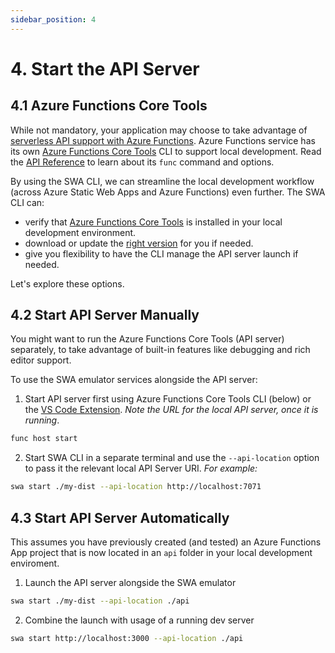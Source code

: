 ```yaml
---
sidebar_position: 4
---
```


# 4. Start the API Server

## 4.1 Azure Functions Core Tools

While not mandatory, your application may choose to take advantage of [serverless API support with Azure Functions](https://docs.microsoft.com/en-us/azure/static-web-apps/apis).
Azure Functions service has its own [Azure Functions Core Tools](https://docs.microsoft.com/en-us/azure/azure-functions/functions-run-local) CLI to support local development. Read the [API Reference](https://docs.microsoft.com/en-us/azure/azure-functions/functions-core-tools-reference?tabs=v2) to learn about its `func` command and options.

By using the SWA CLI, we can streamline the local development workflow (across Azure Static Web Apps and Azure Functions) even further. The SWA CLI can:

- verify that [Azure Functions Core Tools](https://docs.microsoft.com/en-us/azure/azure-functions/functions-run-local) is installed in your local development environment.
- download or update the [right version](https://docs.microsoft.com/en-us/azure/azure-functions/functions-run-local#install-the-azure-functions-core-tools) for you if needed.
- give you flexibility to have the CLI manage the API server launch if needed.

Let's explore these options.

## 4.2 Start API Server Manually

You might want to run the Azure Functions Core Tools (API server) separately, to take advantage of built-in features like debugging and rich editor support.

To use the SWA emulator services alongside the API server:

1. Start API server first using Azure Functions Core Tools CLI (below) or the [VS Code Extension](https://marketplace.visualstudio.com/items?itemName=ms-azuretools.vscode-azurefunctions). _Note the URL for the local API server, once it is running_.

```bash
func host start
```

2. Start SWA CLI in a separate terminal and use the `--api-location` option to pass it the relevant local API Server URI. _For example:_

```bash
swa start ./my-dist --api-location http://localhost:7071
```

## 4.3 Start API Server Automatically

This assumes you have previously created (and tested) an Azure Functions App project that is now located in an `api` folder in your local development enviroment.

1. Launch the API server alongside the SWA emulator

```bash
swa start ./my-dist --api-location ./api
```

2. Combine the launch with usage of a running dev server

```bash
swa start http://localhost:3000 --api-location ./api
```
